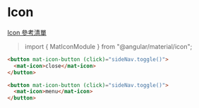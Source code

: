 # Icon

[Icon 參考清單](https://www.angularjswiki.com/angular/angular-material-icons-list-mat-icon-list/)

> import { MatIconModule } from "@angular/material/icon";

```html
<button mat-icon-button (click)="sideNav.toggle()">
  <mat-icon>close</mat-icon>
</button>
```


```html
<button mat-icon-button (click)="sideNav.toggle()">
  <mat-icon>menu</mat-icon>
</button>
```

